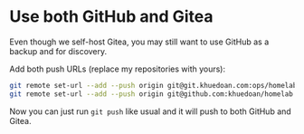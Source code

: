 # Use both GitHub and Gitea

Even though we self-host Gitea, you may still want to use GitHub as a backup and for discovery.

Add both push URLs (replace my repositories with yours):

```sh
git remote set-url --add --push origin git@git.khuedoan.com:ops/homelab
git remote set-url --add --push origin git@github.com:khuedoan/homelab
```

Now you can just run `git push` like usual and it will push to both GitHub and Gitea.
